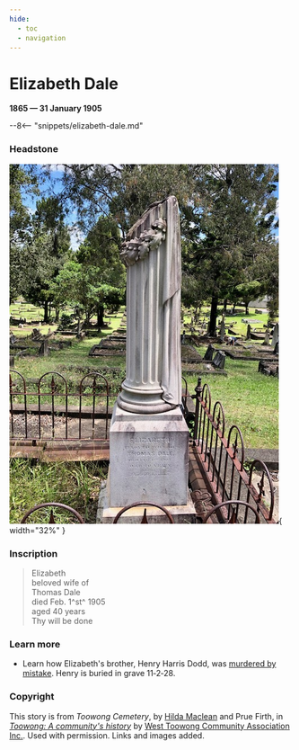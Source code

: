 ```yaml
---
hide:
  - toc
  - navigation 
---
```


# Elizabeth Dale

**1865 — 31 January 1905**

--8<-- "snippets/elizabeth-dale.md"

### Headstone

![Elizabeth Dale](../assets/elizabeth-dale-headstone.jpg){ width="32%" }

### Inscription

> Elizabeth <br>
> beloved wife of <br>
> Thomas Dale <br>
> died Feb. 1^st^ 1905 <br>
> aged 40 years <br>
> Thy will be done <br>


### Learn more

- Learn how Elizabeth's brother, Henry Harris Dodd, was [murdered by mistake](https://www.slq.qld.gov.au/blog/murder-st-helena-penal-establishment). Henry is buried in grave 11‑2‑28.
  

<!-- 
- [Flowers being grown in Portion 10](https://onesearch.slq.qld.gov.au/permalink/61SLQ_INST/dls06p/alma99183906300102061)

http://www.oncewasacreek.org/2014/05/uncovering-langsville-creek-part-4-something-to-do-with-death/#gravestones
https://www.familyhistory.bdm.qld.gov.au/details/d853a55fa3992ef6483f1a99dd5511c146a30ef6ae88c6a979cca274ed272ebb

-->

### Copyright

This story is from *Toowong Cemetery*, by [Hilda Maclean](https://www.linkedin.com/in/dr-hilda-maclean-4819a711/) and Prue Firth, in *[Toowong: A community's history](https://library-brisbane.ent.sirsidynix.net.au/client/en_AU/eLibCat/search/detailnonmodal/ent:$002f$002fSD_ILS$002f0$002fSD_ILS:347071/one)* by [West Toowong Community Association Inc.](https://www.facebook.com/toowonghistorygroup/). Used with permission. Links and images added.

